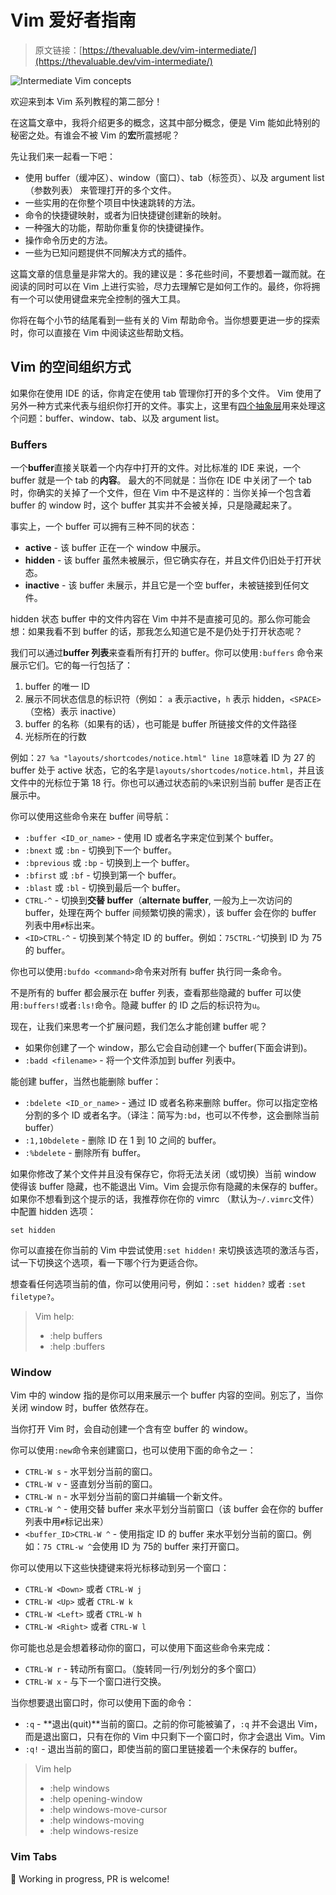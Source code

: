 # Vim 爱好者指南

> 原文链接：[https://thevaluable.dev/vim-intermediate/](https://thevaluable.dev/vim-intermediate/)

![Intermediate Vim concepts](https://thevaluable.dev/images/2020/vim_intermediate/vim_coffee.webp)

欢迎来到本 Vim 系列教程的第二部分！

<!-- TODO 通用菜单 -->

在这篇文章中，我将介绍更多的概念，这其中部分概念，便是 Vim 能如此特别的秘密之处。有谁会不被 Vim 的**宏**所震撼呢？

先让我们来一起看一下吧：

- 使用 buffer（缓冲区）、window（窗口）、tab（标签页）、以及 argument list（参数列表） 来管理打开的多个文件。
- 一些实用的在你整个项目中快速跳转的方法。
- 命令的快捷键映射，或者为旧快捷键创建新的映射。
- 一种强大的功能，帮助你重复你的快捷键操作。
- 操作命令历史的方法。
- 一些为已知问题提供不同解决方式的插件。

这篇文章的信息量是非常大的。我的建议是：多花些时间，不要想着一蹴而就。在阅读的同时可以在 Vim 上进行实验，尽力去理解它是如何工作的。最终，你将拥有一个可以使用键盘来完全控制的强大工具。

你将在每个小节的结尾看到一些有关的 Vim 帮助命令。当你想要更进一步的探索时，你可以直接在 Vim 中阅读这些帮助文档。

## Vim 的空间组织方式

如果你在使用 IDE 的话，你肯定在使用 tab 管理你打开的多个文件。 Vim 使用了另外一种方式来代表与组织你打开的文件。事实上，这里有[四个抽象层](https://thevaluable.dev/abstraction-type-software-example/)用来处理这个问题：buffer、window、tab、以及 argument list。

### Buffers

一个**buffer**直接关联着一个内存中打开的文件。对比标准的 IDE 来说，一个 buffer 就是一个 tab 的**内容**。 最大的不同就是：当你在 IDE 中关闭了一个 tab 时，你确实的关掉了一个文件，但在 Vim 中不是这样的：当你关掉一个包含着 buffer 的 window 时，这个 buffer 其实并不会被关掉，只是隐藏起来了。

事实上，一个 buffer 可以拥有三种不同的状态：

- **active** - 该 buffer 正在一个 window 中展示。
- **hidden** - 该 buffer 虽然未被展示，但它确实存在，并且文件仍旧处于打开状态。
- **inactive** - 该 buffer  未展示，并且它是一个空 buffer，未被链接到任何文件。

hidden 状态 buffer 中的文件内容在 Vim 中并不是直接可见的。那么你可能会想：如果我看不到 buffer 的话，那我怎么知道它是不是仍处于打开状态呢？

我们可以通过**buffer 列表**来查看所有打开的 buffer。你可以使用`:buffers` 命令来展示它们。它的每一行包括了：

1. buffer 的唯一 ID
2. 展示不同状态信息的标识符（例如： `a` 表示active，`h` 表示 hidden，`<SPACE>`（空格）表示 inactive）
3. buffer 的名称（如果有的话），也可能是 buffer 所链接文件的文件路径
4. 光标所在的行数

例如：`27 %a "layouts/shortcodes/notice.html" line 18`意味着 ID 为 27 的 buffer 处于 active 状态，它的名字是`layouts/shortcodes/notice.html`，并且该文件中的光标位于第 18 行。你也可以通过状态前的`%`来识别当前 buffer 是否正在展示中。

你可以使用这些命令来在 buffer 间导航：

- `:buffer <ID_or_name>` - 使用 ID 或者名字来定位到某个 buffer。
- `:bnext` 或 `:bn` - 切换到下一个 buffer。
- `:bprevious` 或 `:bp` - 切换到上一个 buffer。
- `:bfirst` 或 `:bf` - 切换到第一个 buffer。
- `:blast` 或 `:bl` - 切换到最后一个 buffer。
- `CTRL-^` - 切换到**交替 buffer**（**alternate buffer**, 一般为上一次访问的 buffer，处理在两个 buffer 间频繁切换的需求），该 buffer 会在你的 buffer 列表中用`#`标出来。
- `<ID>CTRL-^` - 切换到某个特定 ID 的 buffer。例如：`75CTRL-^`切换到 ID 为 75 的 buffer。

你也可以使用`:bufdo <command>`命令来对所有 buffer 执行同一条命令。

不是所有的 buffer 都会展示在 buffer 列表，查看那些隐藏的 buffer 可以使用`:buffers!`或者`:ls!`命令。隐藏 buffer 的 ID 之后的标识符为`u`。

现在，让我们来思考一个扩展问题，我们怎么才能创建 buffer 呢？

- 如果你创建了一个 window，那么它会自动创建一个 buffer(下面会讲到)。
- `:badd <filename>` - 将一个文件添加到 buffer 列表中。

能创建 buffer，当然也能删除 buffer：

- `:bdelete <ID_or_name>` - 通过 ID 或者名称来删除 buffer。你可以指定空格分割的多个 ID 或者名字。（译注：简写为`:bd`，也可以不传参，这会删除当前 buffer）
- `:1,10bdelete` - 删除 ID 在 1 到 10 之间的 buffer。
- `:%bdelete` - 删除所有 buffer。

如果你修改了某个文件并且没有保存它，你将无法关闭（或切换）当前 window 使得该 buffer 隐藏，也不能退出 Vim。Vim 会提示你有隐藏的未保存的 buffer。如果你不想看到这个提示的话，我推荐你在你的 vimrc （默认为`~/.vimrc`文件）中配置 hidden 选项：

```vimscript
set hidden
```

你可以直接在你当前的 Vim 中尝试使用`:set hidden!` 来切换该选项的激活与否，试一下切换这个选项，看一下哪个行为更适合你。

想查看任何选项当前的值，你可以使用问号，例如：`:set hidden?` 或者 `:set filetype?`。

> Vim help:
>
>- :help buffers
>- :help :buffers

### Window

Vim 中的 window 指的是你可以用来展示一个 buffer 内容的空间。别忘了，当你关闭 window 时，buffer 依然存在。

当你打开 Vim 时，会自动创建一个含有空 buffer 的 window。

你可以使用`:new`命令来创建窗口，也可以使用下面的命令之一：

- `CTRL-W s` - 水平划分当前的窗口。
- `CTRL-W v` - 竖直划分当前的窗口。
- `CTRL-W n` - 水平划分当前的窗口并编辑一个新文件。
- `CTRL-W ^` - 使用交替 buffer 来水平划分当前窗口（该 buffer 会在你的 buffer 列表中用`#`标记出来）
- `<buffer_ID>CTRL-W ^` - 使用指定 ID 的 buffer 来水平划分当前的窗口。例如：`75 CTRL-w ^`会使用 ID 为 75的 buffer 来打开窗口。

你可以使用以下这些快捷键来将光标移动到另一个窗口：

- `CTRL-W <Down>` 或者 `CTRL-W j`
- `CTRL-W <Up>` 或者 `CTRL-W k`
- `CTRL-W <Left>` 或者 `CTRL-W h`
- `CTRL-W <Right>` 或者 `CTRL-W l`

你可能也总是会想着移动你的窗口，可以使用下面这些命令来完成：

- `CTRL-W r` - 转动所有窗口。（旋转同一行/列划分的多个窗口）
- `CTRL-W x` - 与下一个窗口进行交换。

当你想要退出窗口时，你可以使用下面的命令：

- `:q` - **退出(quit)**当前的窗口。之前的你可能被骗了，`:q` 并不会退出 Vim，而是退出窗口，只有在你的 Vim 中只剩下一个窗口时，你才会退出 Vim。Vim
- `:q!` - 退出当前的窗口，即使当前的窗口里链接着一个未保存的 buffer。

> Vim help
>
>- :help windows
>- :help opening-window
>- :help windows-move-cursor
>- :help windows-moving
>- :help windows-resize

### Vim Tabs

🚧 Working in progress, PR is welcome!
